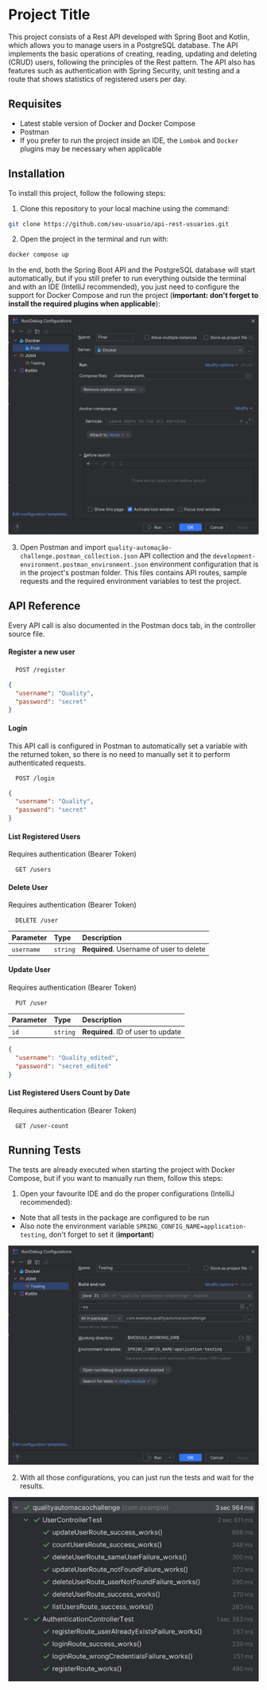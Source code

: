 
# Project Title

This project consists of a Rest API developed with Spring Boot and Kotlin, which allows you to manage users in a PostgreSQL database. The API implements the basic operations of creating, reading, updating and deleting (CRUD) users, following the principles of the Rest pattern. The API also has features such as authentication with Spring Security, unit testing and a route that shows statistics of registered users per day.

## Requisites

* Latest stable version of Docker and Docker Compose
* Postman
* If you prefer to run the project inside an IDE, the `Lombok` and `Docker` plugins may be necessary when applicable

## Installation

To install this project, follow the following steps:

1. Clone this repository to your local machine using the command:
```sh
git clone https://github.com/seu-usuario/api-rest-usuarios.git
```

2. Open the project in the terminal and run with:
```sh
docker compose up
```

In the end, both the Spring Boot API and the PostgreSQL database will start automatically, but if you still prefer to run everything outside the terminal and with an IDE (IntelliJ recommended), you just need to configure the support for Docker Compose and run the project (**important: don't forget to install the required plugins when applicable**):

![compose-config](./assets/compose-config.png)

3. Open Postman and import `quality-automação-challenge.postman_collection.json` API collection and the `development-environment.postman_environment.json` environment configuration that is in the project's postman folder. This files contains API routes, sample requests and the required environment variables to test the project.

## API Reference

Every API call is also documented in the Postman docs tab, in the controller source file.

#### Register a new user

```http
  POST /register
```

```json
{
  "username": "Quality",
  "password": "secret"
}
```

#### Login

This API call is configured in Postman to automatically set a variable with the returned token, so there is no need to manually set it to perform authenticated requests.

```http
  POST /login
```

```json
{
  "username": "Quality",
  "password": "secret"
}
```

#### List Registered Users

Requires authentication (Bearer Token)

```http
  GET /users
```

#### Delete User

Requires authentication (Bearer Token)

```http
  DELETE /user
```
| Parameter | Type     | Description                              |
| :-------- | :------- | :--------------------------------------- |
| `username`| `string` | **Required**. Username of user to delete |

#### Update User

Requires authentication (Bearer Token)

```http
  PUT /user
```
| Parameter | Type     | Description                              |
| :-------- | :------- | :--------------------------------------- |
|    `id`   | `string` | **Required**. ID of user to update       |

```json
{
  "username": "Quality_edited",
  "password": "secret_edited"
}
```

#### List Registered Users Count by Date

Requires authentication (Bearer Token)

```http
  GET /user-count
```

## Running Tests

The tests are already executed when starting the project with Docker Compose, but if you want to manually run them, follow this steps:

1. Open your favourite IDE and do the proper configurations (IntelliJ recommended):

  * Note that all tests in the package are configured to be run
  * Also note the environment variable `SPRING_CONFIG_NAME=application-testing`, don't forget to set it (**important**)

![test-config](./assets/test-config.png)

2. With all those configurations, you can just run the tests and wait for the results.

![test-result](./assets/test-result.png)
